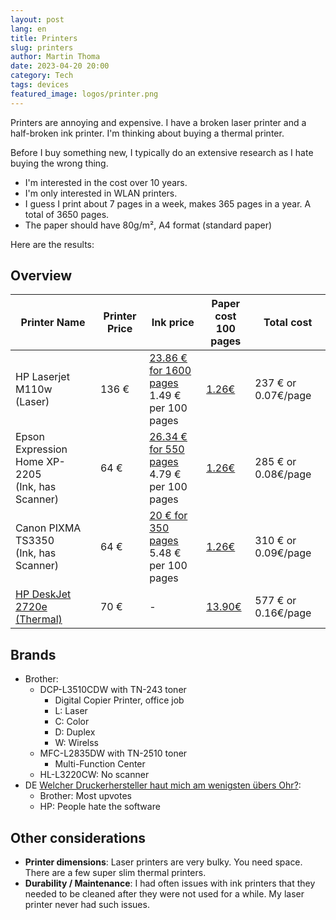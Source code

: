 ```yaml
---
layout: post
lang: en
title: Printers
slug: printers
author: Martin Thoma
date: 2023-04-20 20:00
category: Tech
tags: devices
featured_image: logos/printer.png
---
```

Printers are annoying and expensive. I have a broken laser printer and a
half-broken ink printer. I'm thinking about buying a thermal printer.

Before I buy something new, I typically do an extensive research as I hate
buying the wrong thing.

* I'm interested in the cost over 10 years.
* I'm only interested in WLAN printers.
* I guess I print about 7 pages in a week, makes 365 pages in a year. A total of
  3650 pages.
* The paper should have 80g/m², A4 format (standard paper)

Here are the results:

## Overview

<table>
    <thead>
        <tr>
            <th>Printer Name</th>
            <th>Printer Price</th>
            <th>Ink price</th>
            <th>Paper cost<br/>100 pages</th>
            <th>Total cost</th>
        </tr>
    </thead>
    <tbody>
        <tr>
            <td>HP Laserjet M110w<br/>(Laser)</td>
            <td>136 €</td>
            <td><a href="https://www.amazon.de/LxTek-Kompatibel-Laserjet-M1217NFW-M1132MFP/dp/B07FKFDK56/">23.86 € for 1600 pages</a><br/>1.49 € per 100 pages</td>
            <td><a href="https://www.amazon.de/inapa-Drucker-Kopierpapier-tecno-Speed/dp/B08PDJZNVM/">1.26€</a></td>
            <td>237 € or 0.07€/page</td>
        </tr>
        <tr>
            <td>Epson Expression Home XP-2205<br/>(Ink, has Scanner)</td>
            <td>64 €</td>
            <td><a href="https://www.amazon.de/Greenjob-Multipack-Kompatibel-Expression-Workforce-604XL-2-Schwarz/dp/B0BW422JDG/">26.34 € for 550 pages</a><br/>4.79 € per 100 pages</td>
            <td><a href="https://www.amazon.de/inapa-Drucker-Kopierpapier-tecno-Speed/dp/B08PDJZNVM/">1.26€</a></td>
            <td>285 € or 0.08€/page</td>
        </tr>
        <tr>
            <td>Canon PIXMA TS3350<br/>(Ink, has Scanner)</td>
            <td>64 €</td>
            <td><a href="https://www.amazon.de/Inkwood-Wiederaufbereitete-Tintenpatrone-Schwarz-Drucker/dp/B089Y2R7G8/">20 € for 350 pages</a><br/>5.48 € per 100 pages</td>
            <td><a href="https://www.amazon.de/inapa-Drucker-Kopierpapier-tecno-Speed/dp/B08PDJZNVM/">1.26€</a></td>
            <td>310 € or 0.09€/page</td>
        </tr>
        <tr>
            <td><a href="https://www.amazon.de/HP-DeskJet-2720e-4800-1200/dp/B0924C4Z9N/">HP DeskJet 2720e<br/>(Thermal)</a></td>
            <td>70 €</td>
            <td>-</td>
            <td><a href="https://www.amazon.de/Brother-Papier-Thermopapier-Blatt-PAC411/dp/B01NAGWBU2/">13.90€</a></td>
            <td>577 € or 0.16€/page</td>
        </tr>
    </tbody>
</table>

## Brands

* Brother:
    * DCP-L3510CDW with TN-243 toner
        * Digital Copier Printer, office job
        * L: Laser
        * C: Color
        * D: Duplex
        * W: Wirelss
    * MFC-L2835DW with TN-2510 toner
        * Multi-Function Center
    * HL-L3220CW: No scanner
* DE [Welcher Druckerhersteller haut mich am wenigsten übers Ohr?](https://www.reddit.com/r/de/comments/vwqgtb/hp_was_seid_ihr_eigentlich_f%C3%BCr_ein/):
    * Brother: Most upvotes
    * HP: People hate the software

## Other considerations

* **Printer dimensions**: Laser printers are very bulky. You need space. There
  are a few super slim thermal printers.
* **Durability / Maintenance**: I had often issues with ink printers that they
  needed to be cleaned after they were not used for a while. My laser printer
  never had such issues.
